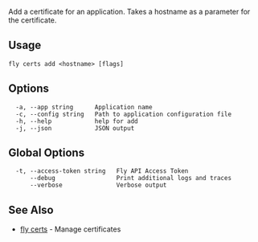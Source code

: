 Add a certificate for an application. Takes a hostname
as a parameter for the certificate.

## Usage
~~~
fly certs add <hostname> [flags]
~~~

## Options

~~~
  -a, --app string      Application name
  -c, --config string   Path to application configuration file
  -h, --help            help for add
  -j, --json            JSON output
~~~

## Global Options

~~~
  -t, --access-token string   Fly API Access Token
      --debug                 Print additional logs and traces
      --verbose               Verbose output
~~~

## See Also

* [fly certs](/docs/flyctl/fly-certs/)	 - Manage certificates

